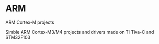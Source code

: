 # ARM
ARM Cortex-M projects

Simble ARM Cortex-M3/M4 projects and drivers made on TI Tiva-C and STM32F103
